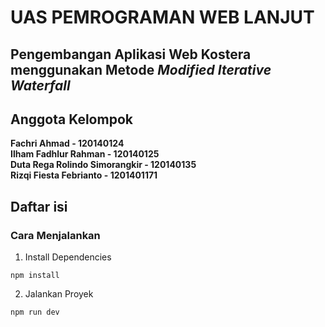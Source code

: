 # UAS PEMROGRAMAN WEB LANJUT

## Pengembangan Aplikasi Web Kostera menggunakan Metode _Modified Iterative Waterfall_

## Anggota Kelompok

**Fachri Ahmad - 120140124**\
**Ilham Fadhlur Rahman - 120140125**\
**Duta Rega Rolindo Simorangkir - 120140135**\
**Rizqi Fiesta Febrianto - 1201401171**

## Daftar isi

### Cara Menjalankan

1. Install Dependencies

```
npm install
```

2. Jalankan Proyek

```
npm run dev
```
